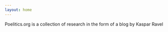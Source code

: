 ```yaml
---
layout: home
---
```


Poelitics.org is a collection of research in the form of a blog by Kaspar Ravel
